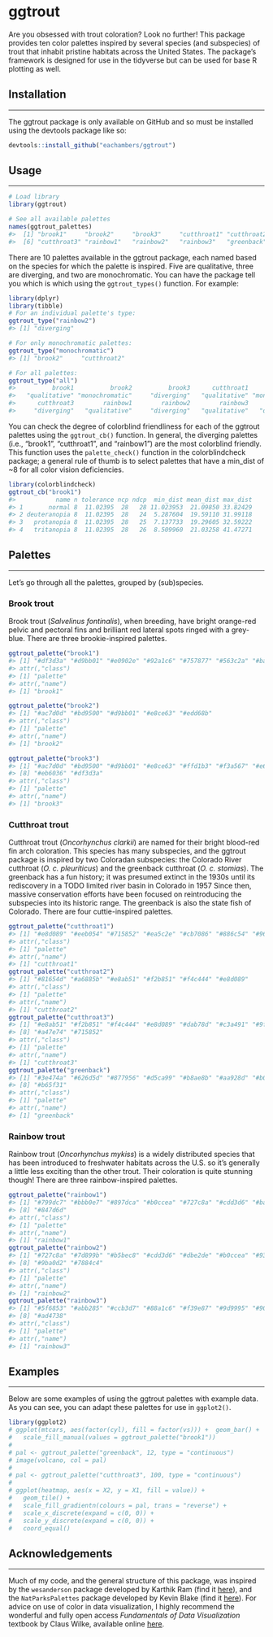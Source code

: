 
<!-- README.md is generated from README.Rmd. Please edit that file -->

# ggtrout

Are you obsessed with trout coloration? Look no further! This package
provides ten color palettes inspired by several species (and subspecies)
of trout that inhabit pristine habitats across the United States. The
package’s framework is designed for use in the tidyverse but can be used
for base R plotting as well.

## Installation

------------------------------------------------------------------------

The ggtrout package is only available on GitHub and so must be installed
using the devtools package like so:

``` r
devtools::install_github("eachambers/ggtrout")
```

## Usage

------------------------------------------------------------------------

``` r
# Load library
library(ggtrout)

# See all available palettes
names(ggtrout_palettes)
#>  [1] "brook1"     "brook2"     "brook3"     "cutthroat1" "cutthroat2"
#>  [6] "cutthroat3" "rainbow1"   "rainbow2"   "rainbow3"   "greenback"
```

There are 10 palettes available in the ggtrout package, each named based
on the species for which the palette is inspired. Five are qualitative,
three are diverging, and two are monochromatic. You can have the package
tell you which is which using the `ggtrout_types()` function. For
example:

``` r
library(dplyr)
library(tibble)
# For an individual palette's type:
ggtrout_type("rainbow2")
#> [1] "diverging"

# For only monochromatic palettes:
ggtrout_type("monochromatic")
#> [1] "brook2"     "cutthroat2"

# For all palettes:
ggtrout_type("all")
#>          brook1          brook2          brook3      cutthroat1      cutthroat2 
#>   "qualitative" "monochromatic"     "diverging"   "qualitative" "monochromatic" 
#>      cutthroat3        rainbow1        rainbow2        rainbow3       greenback 
#>     "diverging"   "qualitative"     "diverging"   "qualitative"   "qualitative"
```

You can check the degree of colorblind friendliness for each of the
ggtrout palettes using the `ggtrout_cb()` function. In general, the
diverging palettes (i.e., “brook1”, “cutthroat1”, and “rainbow1”) are
the most colorblind friendly. This function uses the `palette_check()`
function in the colorblindcheck package; a general rule of thumb is to
select palettes that have a min_dist of \~8 for all color vision
deficiencies.

``` r
library(colorblindcheck)
ggtrout_cb("brook1")
#>           name n tolerance ncp ndcp  min_dist mean_dist max_dist
#> 1       normal 8  11.02395  28   28 11.023953  21.09850 33.82429
#> 2 deuteranopia 8  11.02395  28   24  5.287604  19.59110 31.99118
#> 3   protanopia 8  11.02395  28   25  7.137733  19.29605 32.59222
#> 4   tritanopia 8  11.02395  28   26  8.509960  21.03258 41.47271
```

## Palettes

------------------------------------------------------------------------

Let’s go through all the palettes, grouped by (sub)species.

### Brook trout

Brook trout (*Salvelinus fontinalis*), when breeding, have bright
orange-red pelvic and pectoral fins and brilliant red lateral spots
ringed with a grey-blue. There are three brookie-inspired palettes.

``` r
ggtrout_palette("brook1")
#> [1] "#df3d3a" "#d9bb01" "#e0902e" "#92a1c6" "#757877" "#563c2a" "#babfb4"
#> attr(,"class")
#> [1] "palette"
#> attr(,"name")
#> [1] "brook1"
```

``` r
ggtrout_palette("brook2")
#> [1] "#ac7d0d" "#bd9500" "#d9bb01" "#e8ce63" "#edd68b"
#> attr(,"class")
#> [1] "palette"
#> attr(,"name")
#> [1] "brook2"
```

``` r
ggtrout_palette("brook3")
#> [1] "#ac7d0d" "#bd9500" "#d9bb01" "#e8ce63" "#ffd1b3" "#f3a567" "#e68114"
#> [8] "#eb6036" "#df3d3a"
#> attr(,"class")
#> [1] "palette"
#> attr(,"name")
#> [1] "brook3"
```

### Cutthroat trout

Cutthroat trout (*Oncorhynchus clarkii*) are named for their bright
blood-red fin arch coloration. This species has many subspecies, and the
ggtrout package is inspired by two Coloradan subspecies: the Colorado
River cutthroat (*O. c. pleuriticus*) and the greenback cutthroat (*O.
c. stomias*). The greenback has a fun history; it was presumed extinct
in the 1930s until its rediscovery in a TODO limited river basin in
Colorado in 1957 Since then, massive conservation efforts have been
focused on reintroducing the subspecies into its historic range. The
greenback is also the state fish of Colorado. There are four
cuttie-inspired palettes.

``` r
ggtrout_palette("cutthroat1")
#> [1] "#e8d089" "#eeb054" "#715852" "#ea5c2e" "#cb7086" "#886c54" "#969cad"
#> attr(,"class")
#> [1] "palette"
#> attr(,"name")
#> [1] "cutthroat1"
ggtrout_palette("cutthroat2")
#> [1] "#81654d" "#a6885b" "#e8ab51" "#f2b851" "#f4c444" "#e8d089"
#> attr(,"class")
#> [1] "palette"
#> attr(,"name")
#> [1] "cutthroat2"
ggtrout_palette("cutthroat3")
#> [1] "#e8ab51" "#f2b851" "#f4c444" "#e8d089" "#dab78d" "#c3a491" "#9f8878"
#> [8] "#a47e74" "#715852"
#> attr(,"class")
#> [1] "palette"
#> attr(,"name")
#> [1] "cutthroat3"
ggtrout_palette("greenback")
#> [1] "#3e474a" "#626d5d" "#877956" "#d5ca99" "#b8ae8b" "#aa928d" "#b08848"
#> [8] "#b65f31"
#> attr(,"class")
#> [1] "palette"
#> attr(,"name")
#> [1] "greenback"
```

### Rainbow trout

Rainbow trout (*Oncorhynchus mykiss*) is a widely distributed species
that has been introduced to freshwater habitats across the U.S. so it’s
generally a little less exciting than the other trout. Their coloration
is quite stunning though! There are three rainbow-inspired palettes.

``` r
ggtrout_palette("rainbow1")
#> [1] "#799dc7" "#bbb0e7" "#897dca" "#b0ccea" "#727c8a" "#cdd3d6" "#baa5a7"
#> [8] "#847d6d"
#> attr(,"class")
#> [1] "palette"
#> attr(,"name")
#> [1] "rainbow1"
ggtrout_palette("rainbow2")
#> [1] "#727c8a" "#7d899b" "#b5bec8" "#cdd3d6" "#dbe2de" "#b0ccea" "#93abd8"
#> [8] "#9ba0d2" "#7884c4"
#> attr(,"class")
#> [1] "palette"
#> attr(,"name")
#> [1] "rainbow2"
ggtrout_palette("rainbow3")
#> [1] "#5f6853" "#abb285" "#ccb3d7" "#88a1c6" "#f39e87" "#9d9995" "#906530"
#> [8] "#ad4738"
#> attr(,"class")
#> [1] "palette"
#> attr(,"name")
#> [1] "rainbow3"
```

## Examples

------------------------------------------------------------------------

Below are some examples of using the ggtrout palettes with example data.
As you can see, you can adapt these palettes for use in `ggplot2()`.

``` r
library(ggplot2)
# ggplot(mtcars, aes(factor(cyl), fill = factor(vs))) +  geom_bar() +
#   scale_fill_manual(values = ggtrout_palette("brook1"))
# 
# pal <- ggtrout_palette("greenback", 12, type = "continuous")
# image(volcano, col = pal)
# 
# pal <- ggtrout_palette("cutthroat3", 100, type = "continuous")
# 
# ggplot(heatmap, aes(x = X2, y = X1, fill = value)) +
#   geom_tile() +
#   scale_fill_gradientn(colours = pal, trans = "reverse") +
#   scale_x_discrete(expand = c(0, 0)) +
#   scale_y_discrete(expand = c(0, 0)) +
#   coord_equal()
```

## Acknowledgements

------------------------------------------------------------------------

Much of my code, and the general structure of this package, was inspired
by the `wesanderson` package developed by Karthik Ram (find it
[here](https://github.com/karthik/wesanderson)), and the
`NatParksPalettes` package developed by Kevin Blake (find it
[here](https://github.com/kevinsblake/NatParksPalettes)). For advice on
use of color in data visualization, I highly recommend the wonderful and
fully open access *Fundamentals of Data Visualization* textbook by Claus
Wilke, available online [here](https://clauswilke.com/dataviz/).
